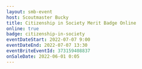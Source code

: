 ```yaml
---
layout: smb-event
host: Scoutmaster Bucky
title: Citizenship in Society Merit Badge Online
online: true
badge: citizenship-in-society
eventDateStart: 2022-07-07 9:00
eventDateEnd: 2022-07-07 13:30
eventBriteEventId: 373159408837
onSaleDate: 2022-06-01 0:05
---
```

